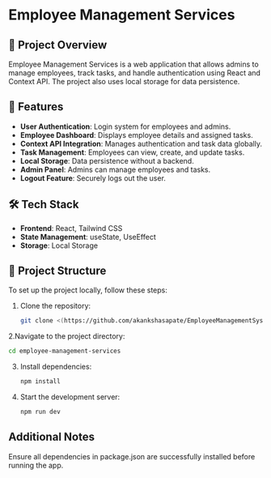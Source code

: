 # Employee Management Services

## 📌 Project Overview
Employee Management Services is a web application that allows admins to manage employees, track tasks, and handle authentication using React and Context API. The project also uses local storage for data persistence.

## 🚀 Features
- **User Authentication**: Login system for employees and admins.
- **Employee Dashboard**: Displays employee details and assigned tasks.
- **Context API Integration**: Manages authentication and task data globally.
- **Task Management**: Employees can view, create, and update tasks.
- **Local Storage**: Data persistence without a backend.
- **Admin Panel**: Admins can manage employees and tasks.
- **Logout Feature**: Securely logs out the user.

## 🛠 Tech Stack
- **Frontend**: React, Tailwind CSS
- **State Management**: useState, UseEffect
- **Storage**: Local Storage

## 📂 Project Structure
To set up the project locally, follow these steps:

1. Clone the repository:
   ```bash
   git clone <(https://github.com/akankshasapate/EmployeeManagementSystem.git)>

2.Navigate to the project directory:
```bash
cd employee-management-services
```
3. Install dependencies:
   ```bash
   npm install
   ```
4. Start the development server:
   ```bash
   npm run dev
   ```

## Additional Notes
Ensure all dependencies in package.json are successfully installed before running the app.

